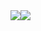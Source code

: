 
<div style="display: flex;">
  <img align="center" src="https://github-readme-stats.vercel.app/api?username=theblckbird&count_private=true&show_icons=true&include_all_commits=true&hide_border=true&hide_title=true" />

  <img align="center" src="https://github-readme-stats.vercel.app/api/top-langs/?username=theblckbird&langs_count=3&hide_title=true&hide_border=true" />
</div>
